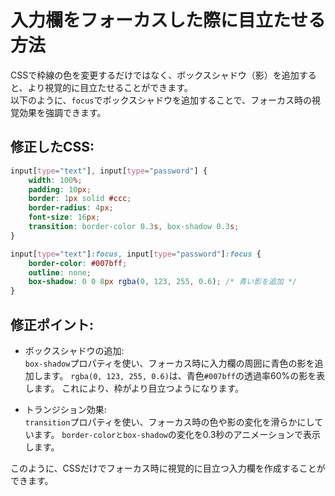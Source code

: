 # 入力欄をフォーカスした際に目立たせる方法
CSSで枠線の色を変更するだけではなく、ボックスシャドウ（影）を追加すると、より視覚的に目立たせることができます。  
以下のように、`focus`でボックスシャドウを追加することで、フォーカス時の視覚効果を強調できます。
## 修正したCSS:
```css
input[type="text"], input[type="password"] {
    width: 100%;
    padding: 10px;
    border: 1px solid #ccc;
    border-radius: 4px;
    font-size: 16px;
    transition: border-color 0.3s, box-shadow 0.3s;
}

input[type="text"]:focus, input[type="password"]:focus {
    border-color: #007bff;
    outline: none;
    box-shadow: 0 0 8px rgba(0, 123, 255, 0.6); /* 青い影を追加 */
}
```
## 修正ポイント:
- ボックスシャドウの追加:  
 `box-shadow`プロパティを使い、フォーカス時に入力欄の周囲に青色の影を追加します。
 `rgba(0, 123, 255, 0.6)`は、青色`#007bff`の透過率60%の影を表します。
 これにより、枠がより目立つようになります。

- トランジション効果:  
  `transition`プロパティを使い、フォーカス時の色や影の変化を滑らかにしています。
  `border-colorとbox-shadow`の変化を0.3秒のアニメーションで表示します。  

このように、CSSだけでフォーカス時に視覚的に目立つ入力欄を作成することができます。
